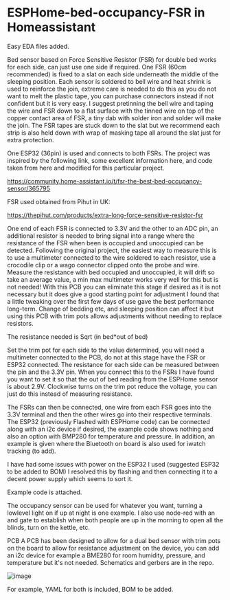 # ESPHome-bed-occupancy-FSR in Homeassistant

Easy EDA files added.

Bed sensor based on Force Sensitive Resistor (FSR) for double bed works for each side, can just use one side if required. One FSR (60cm recommended) is fixed to a slat on each side underneath the middle of the sleeping position. Each sensor is soldered to bell wire and heat shrink is used to reinforce the join, extreme care is needed to do this as you do not want to melt the plastic tape, you can purchase connectors instead if not confident but it is very easy. I suggest pretinning the bell wire and taping the wire and FSR down to a flat surface with the tinned wire on top of the copper contact area of FSR, a tiny dab with solder iron and solder will make the join. 
The FSR tapes are stuck down to the slat but we recommend each strip is also held down with wrap of masking tape all around the slat just for extra protection.

One ESP32 (36pin) is used and connects to both FSRs. The project was inspired by the following link, some excellent information here, and code taken from here and modified for this particular project.

https://community.home-assistant.io/t/fsr-the-best-bed-occupancy-sensor/365795

FSR used obtained from Pihut in UK:

https://thepihut.com/products/extra-long-force-sensitive-resistor-fsr

One end of each FSR is connected to 3.3V and the other to an ADC pin, an additional resistor is needed to bring signal into a range where the resistance of the FSR when been is occupied and unoccupied can be detected. Following the original project, the  easiest way to measure this is to use a multimeter connected to the wire soldered to each resistor, use a crocodile clip or a wago connector clipped onto the probe and wire. Measure the resistance with bed occupied and unoccupied, it will drift so take an average value, a min max multimeter works very well for this but is not needed! With this PCB you can eliminate this stage if desired as it is not necessary but it does give a good starting point for adjustment I found that a little tweaking over the first few days of use gave the best performance long-term. Change of bedding etc, and sleeping position can affect it but using this PCB with trim pots allows adjustments without needing to replace resistors.

The resistance needed is Sqrt (in bed*out of bed)

Set the trim pot for each side to the value determined, you will need a multimeter connected to the PCB, do not at this stage have the FSR or ESP32 connected. The resistance for each side can be measured between the pin and the 3.3V pin. When you connect this to the FSRs I have found you want to set it so that the out of bed reading from the ESPHome sensor is about 2.9V. Clockwise turns on the trim pot reduce the voltage, you can just do this instead of measuring resistance.

The FSRs can then be connected, one wire from each FSR goes into the 3.3V terminal and then the other wires go into their respective terminals. The ESP32 (previously Flashed with ESPHome code) can be connected along with an i2c device if desired, the example code shows nothing and also an option with BMP280 for temperature and pressure. In addition, an example is given where the Bluetooth on board is also used for iwatch tracking (to add).

I have had some issues with power on the ESP32 I used (suggested ESP32 to be added to BOM) I resolved this by flashing and then connecting it to a decent power supply which seems to sort it.

Example code is attached. 

The occupancy sensor can be used for whatever you want, turning a lowlevel light on if up at night is one example. I also use node-red with an and gate to establish when both people are up in the morning to open all the blinds, turn on the kettle, etc.

PCB
A PCB has been designed to allow for a dual bed sensor with trim pots on the board to allow for resistance adjustment on the device, you can add an i2c device for example a BME280 for room humidity, pressure, and temperature but it's not needed. Schematics and gerbers are in the repo.

![image](https://user-images.githubusercontent.com/25230544/213453713-87fe6fbe-26c4-4dbe-aaa1-92949d8bd352.png)



For example, YAML for both is included, BOM to be added.
